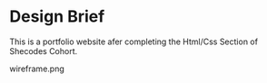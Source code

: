 # Design Brief

This is a portfolio website afer completing the Html/Css Section of Shecodes Cohort.

wireframe.png

